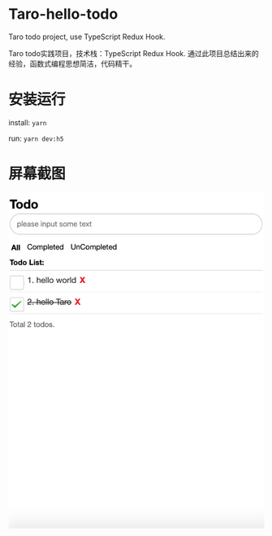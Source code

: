 # Taro-hello-todo
Taro todo project, use TypeScript Redux Hook.

Taro todo实践项目，技术栈：TypeScript Redux Hook. 通过此项目总结出来的经验，函数式编程思想简洁，代码精干。

# 安装运行
install: `yarn`

run: `yarn dev:h5`

# 屏幕截图
![Screen capture](./screen.png)
